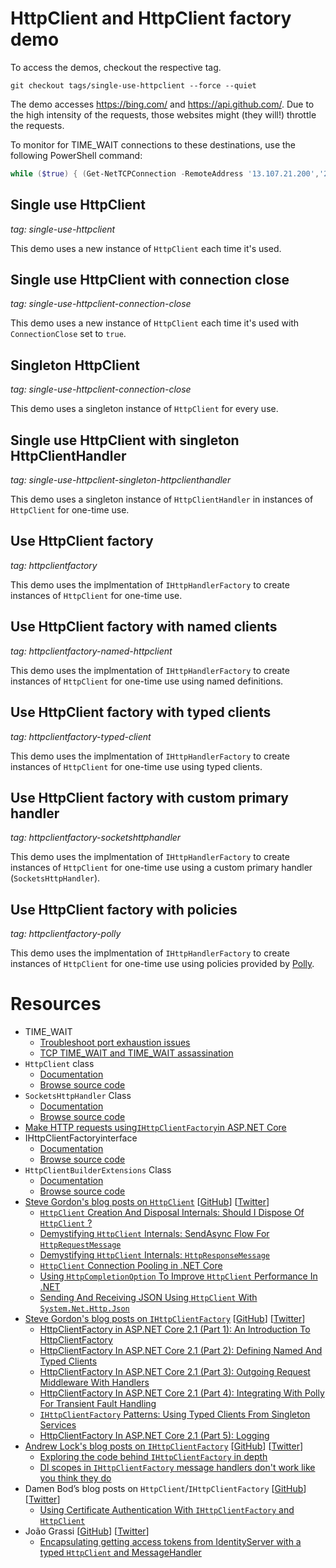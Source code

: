 # HttpClient and HttpClient factory demo

To access the demos, checkout the respective tag.

```
git checkout tags/single-use-httpclient --force --quiet
```

The demo accesses https://bing.com/ and https://api.github.com/. Due to the high intensity of the requests, those websites might (they will!) throttle the requests.

To monitor for TIME_WAIT connections to these destinations, use the following PowerShell command:

```PowerShell
while ($true) { (Get-NetTCPConnection -RemoteAddress '13.107.21.200','204.79.197.200','140.82.118.6' -State TimeWait -ErrorAction Ignore).Count } 
```

## Single use HttpClient

*tag: single-use-httpclient*

This demo uses a new instance of `HttpClient` each time it's used.

## Single use HttpClient with connection close

*tag: single-use-httpclient-connection-close*

This demo uses a new instance of `HttpClient` each time it's used with `ConnectionClose` set to `true`.

## Singleton HttpClient

*tag: single-use-httpclient-connection-close*

This demo uses a singleton instance of `HttpClient` for every use.

## Single use HttpClient with singleton HttpClientHandler

*tag: single-use-httpclient-singleton-httpclienthandler*

This demo uses a singleton instance of `HttpClientHandler` in instances of `HttpClient` for one-time use.

## Use HttpClient factory

*tag: httpclientfactory*

This demo uses the implmentation of `IHttpHandlerFactory` to create instances of `HttpClient` for one-time use.

## Use HttpClient factory with named clients

*tag: httpclientfactory-named-httpclient*

This demo uses the implmentation of `IHttpHandlerFactory` to create instances of `HttpClient` for one-time use using named definitions.

## Use HttpClient factory with typed clients

*tag: httpclientfactory-typed-client*

This demo uses the implmentation of `IHttpHandlerFactory` to create instances of `HttpClient` for one-time use using typed clients.

## Use HttpClient factory with custom primary handler

*tag: httpclientfactory-socketshttphandler*

This demo uses the implmentation of `IHttpHandlerFactory` to create instances of `HttpClient` for one-time use using a custom primary handler (`SocketsHttpHandler`).

## Use HttpClient factory with policies

*tag: httpclientfactory-polly*

This demo uses the implmentation of `IHttpHandlerFactory` to create instances of `HttpClient` for one-time use using policies provided by [Polly](https://github.com/App-vNext/Polly).

# Resources

* TIME\_WAIT
  * [Troubleshoot port exhaustion issues](https://docs.microsoft.com/windows/client-management/troubleshoot-tcpip-port-exhaust)
  * [TCP TIME\_WAIT and TIME\_WAIT assassination](https://docs.microsoft.com/azure/virtual-network/virtual-network-tcpip-performance-tuning)
* `HttpClient` class
  * [Documentation](https://docs.microsoft.com/dotnet/api/system.net.http.httpclient)
  * [Browse source code](https://source.dot.net/)
* `SocketsHttpHandler` Class
  * [Documentation](https://docs.microsoft.com/dotnet/api/system.net.http.socketshttphandler)
  * [Browse source code](https://source.dot.net/)
* [Make HTTP requests using](https://docs.microsoft.com/aspnet/core/fundamentals/http-requests)[`IHttpClientFactory`](https://docs.microsoft.com/aspnet/core/fundamentals/http-requests)[in ASP.NET Core](https://docs.microsoft.com/aspnet/core/fundamentals/http-requests)
* IHttpClientFactoryinterface
  * [Documentation](https://docs.microsoft.com/dotnet/api/system.net.http.ihttpclientfactory)
  * [Browse source code](https://source.dot.net/)
* `HttpClientBuilderExtensions` Class
  * [Documentation](https://docs.microsoft.com/dotnet/api/microsoft.extensions.dependencyinjection.httpclientbuilderextensions)
  * [Browse source code](https://source.dot.net/)
* [Steve Gordon's blog posts on `HttpClient`](https://www.stevejgordon.co.uk/tag/httpclient) [[GitHub](https://github.com/stevejgordon)] [[Twitter](https://twitter.com/stevejgordon)]
  * [`HttpClient` Creation And Disposal Internals: Should I Dispose Of `HttpClient` ?](https://www.stevejgordon.co.uk/httpclient-creation-and-disposal-internals-should-i-dispose-of-httpclient)
  * [Demystifying `HttpClient` Internals: SendAsync Flow For `HttpRequestMessage`](https://www.stevejgordon.co.uk/demystifying-httpclient-internals-sendasync-flow-for-httprequestmessage)
  * [Demystifying `HttpClient` Internals: `HttpResponseMessage`](https://www.stevejgordon.co.uk/demystifying-httpclient-internals-httpresponsemessage)
  * [`HttpClient` Connection Pooling in .NET Core](https://www.stevejgordon.co.uk/httpclient-connection-pooling-in-dotnet-core)
  * [Using `HttpCompletionOption` To Improve `HttpClient` Performance In .NET](https://www.stevejgordon.co.uk/using-httpcompletionoption-responseheadersread-to-improve-httpclient-performance-dotnet)
  * [Sending And Receiving JSON Using `HttpClient` With `System.Net.Http.Json`](https://www.stevejgordon.co.uk/sending-and-receiving-json-using-httpclient-with-system-net-http-json)
* [Steve Gordon's blog posts on `IHttpClientFactory`](https://www.stevejgordon.co.uk/tag/httpclientfactory) [[GitHub](https://github.com/stevejgordon)] [[Twitter](https://twitter.com/stevejgordon)]
  * [HttpClientFactory in ASP.NET Core 2.1 (Part 1): An Introduction To HttpClientFactory](https://www.stevejgordon.co.uk/introduction-to-httpclientfactory-aspnetcore)
  * [HttpClientFactory In ASP.NET Core 2.1 (Part 2): Defining Named And Typed Clients](https://www.stevejgordon.co.uk/httpclientfactory-named-typed-clients-aspnetcore)
  * [HttpClientFactory In ASP.NET Core 2.1 (Part 3): Outgoing Request Middleware With Handlers](https://www.stevejgordon.co.uk/httpclientfactory-aspnetcore-outgoing-request-middleware-pipeline-delegatinghandlers)
  * [HttpClientFactory In ASP.NET Core 2.1 (Part 4): Integrating With Polly For Transient Fault Handling](https://www.stevejgordon.co.uk/httpclientfactory-using-polly-for-transient-fault-handling)
  * [`IHttpClientFactory` Patterns: Using Typed Clients From Singleton Services](https://www.stevejgordon.co.uk/ihttpclientfactory-patterns-using-typed-clients-from-singleton-services)
  * [HttpClientFactory In ASP.NET Core 2.1 (Part 5): Logging](https://www.stevejgordon.co.uk/httpclientfactory-asp-net-core-logging)
* [Andrew Lock's blog posts on `IHttpClientFactory`](https://andrewlock.net/tag/httpclient/) [[GitHub](https://github.com/andrewlock)] [[Twitter](https://twitter.com/andrewlocknet)]
  * [Exploring the code behind `IHttpClientFactory` in depth](https://andrewlock.net/exporing-the-code-behind-ihttpclientfactory/)
  * [DI scopes in `IHttpClientFactory` message handlers don't work like you think they do](https://andrewlock.net/understanding-scopes-with-ihttpclientfactory-message-handlers/)
* Damen Bod’s blog posts on `HttpClient`/`IHttpClientFactory` [[GitHub](https://github.com/damienbod)] [[Twitter](https://twitter.com/damien_bod)]
  * [Using Certificate Authentication With `IHttpClientFactory` and `HttpClient`](https://damienbod.com/2019/09/07/using-certificate-authentication-with-ihttpclientfactory-and-httpclient/)
* João Grassi [[GitHub](https://github.com/joaopgrassi)] [[Twitter](https://twitter.com/jotagrassi)]
  * [Encapsulating getting access tokens from IdentityServer with a typed `HttpClient` and MessageHandler](https://blog.joaograssi.com/typed-httpclient-with-messagehandler-getting-accesstokens-from-identityserver/)
